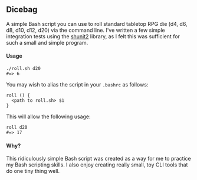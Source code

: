 ## Dicebag 

A simple Bash script you can use to roll standard tabletop RPG die (d4, d6, d8, d10, d12, d20) via the command line. I've written a few simple integration tests using the [shunit2](https://code.google.com/archive/p/shunit2/downloads) library, as I felt this was sufficient for such a small and simple program.

#### Usage

```
./roll.sh d20
#=> 6
```

You may wish to alias the script in your `.bashrc` as follows:

```
roll () {
  <path to roll.sh> $1
}
```

This will allow the following usage:

```
roll d20
#=> 17
```

#### Why?

This ridiculously simple Bash script was created as a way for me to practice my Bash scripting skills. I also enjoy creating really small, toy CLI tools that do one tiny thing well.
